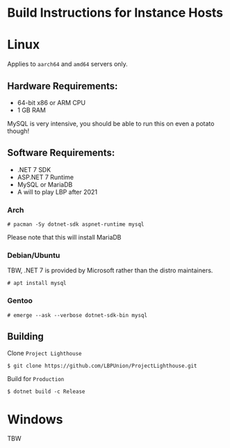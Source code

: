 # Build Instructions for Instance Hosts

# Linux
 Applies to `aarch64` and `amd64` servers only.
## Hardware Requirements:
- 64-bit x86 or ARM CPU
- 1 GB RAM 

MySQL is very intensive, you should be able to run this on even a potato though!
## Software Requirements:
- .NET 7 SDK
- ASP.NET 7 Runtime
- MySQL or MariaDB
- A will to play LBP after 2021

### Arch
```
# pacman -Sy dotnet-sdk aspnet-runtime mysql
```
Please note that this will install MariaDB
### Debian/Ubuntu
TBW, .NET 7 is provided by Microsoft rather than the distro maintainers.
```
# apt install mysql
```
### Gentoo
```
# emerge --ask --verbose dotnet-sdk-bin mysql
```
## Building
Clone `Project Lighthouse`
```
$ git clone https://github.com/LBPUnion/ProjectLighthouse.git
```
Build for `Production`
```
$ dotnet build -c Release
```

# Windows
TBW